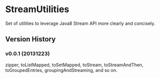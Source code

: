 StreamUtilities
=============
Set of utilities to leverage Java8 Stream API more clearly and concisely.

Version History
----------------
### v0.0.1 (20131223)
zipper, toListMapped, toSetMapped, toStream, toStreamAndThen, toGroupedEntries, groupingAndStreaming, and so on.